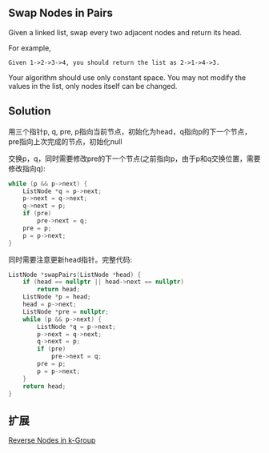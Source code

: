 ## Swap Nodes in Pairs

Given a linked list, swap every two adjacent nodes and return its head.

For example,
```
Given 1->2->3->4, you should return the list as 2->1->4->3.
```

Your algorithm should use only constant space. You may not modify the values in the list, only nodes itself can be changed. 

## Solution

用三个指针p, q, pre, p指向当前节点，初始化为head，q指向p的下一个节点，pre指向上次完成的节点，初始化null

交换p，q，同时需要修改pre的下一个节点(之前指向p，由于p和q交换位置，需要修改指向q):

```cpp
while (p && p->next) {
	ListNode *q = p->next;
	p->next = q->next;
	q->next = p;
	if (pre)
		pre->next = q;
	pre = p;
	p = p->next;
}
```

同时需要注意更新head指针。完整代码:

```cpp
ListNode *swapPairs(ListNode *head) {
	if (head == nullptr || head->next == nullptr)
		return head;
	ListNode *p = head;
	head = p->next;
	ListNode *pre = nullptr;
	while (p && p->next) {
		ListNode *q = p->next;
		p->next = q->next;
		q->next = p;
		if (pre)
			pre->next = q;
		pre = p;
		p = p->next;
	}
	return head;
}
```

## 扩展

[Reverse Nodes in k-Group](../ReverseNodesink-Group)
